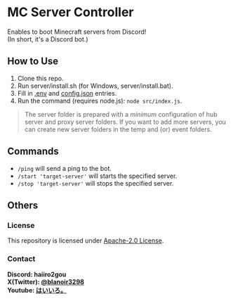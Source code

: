 # MC Server Controller

Enables to boot Minecraft servers from Discord!  
(In short, it's a Discord bot.)

## How to Use

1. Clone this repo.
2. Run server/install.sh (for Windows, server/install.bat).
3. Fill in [.env](.env.example) and [config.json](conifg-example.json) entries.
4. Run the command (requires node.js): `node src/index.js`.

> The server folder is prepared with a _minimum_ configuration of hub server and proxy server folders. If you want to add more servers, you can create new server folders in the temp and (or) event folders.

## Commands

- `/ping` will send a ping to the bot.
- `/start 'target-server'` will starts the specified server.
- `/stop 'target-server'` will stops the specified server.

## Others

### License

This repository is licensed under [Apache-2.0 License](LICENSE).

### Contact

**Discord: haiiro2gou**  
**X(Twitter): [@blanoir3298](https://twitter.com/blanoir3298)**  
**Youtube: [はいいろ。](https://www.youtube.com/@haiiro2gou)**
